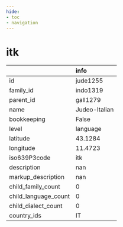 ```yaml
---
hide:
- toc
- navigation
---
```

# itk
|                      | info          |
|:---------------------|:--------------|
| id                   | jude1255      |
| family_id            | indo1319      |
| parent_id            | gall1279      |
| name                 | Judeo-Italian |
| bookkeeping          | False         |
| level                | language      |
| latitude             | 43.1284       |
| longitude            | 11.4723       |
| iso639P3code         | itk           |
| description          | nan           |
| markup_description   | nan           |
| child_family_count   | 0             |
| child_language_count | 0             |
| child_dialect_count  | 0             |
| country_ids          | IT            |